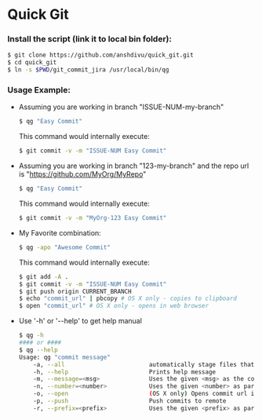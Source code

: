 Quick Git
=======================

### Install the script (link it to local bin folder):
```bash
$ git clone https://github.com/anshdivu/quick_git.git
$ cd quick_git
$ ln -s $PWD/git_commit_jira /usr/local/bin/qg
```

### Usage Example:
* Assuming you are working in branch "ISSUE-NUM-my-branch"

  ```bash
  $ qg "Easy Commit"
  ```

  This command would internally execute:
  ```bash
  $ git commit -v -m "ISSUE-NUM Easy Commit"
  ```

* Assuming you are working in branch "123-my-branch" and the repo url is "https://github.com/MyOrg/MyRepo"

  ```bash
  $ qg "Easy Commit"
  ```

  This command would internally execute:
  ```bash
  $ git commit -v -m "MyOrg-123 Easy Commit"
  ```


* My Favorite combination:

  ```bash
  $ qg -apo "Awesome Commit"
  ```

  This command would internally execute:
  ```bash
  $ git add -A .
  $ git commit -v -m "ISSUE-NUM Easy Commit"
  $ git push origin CURRENT_BRANCH
  $ echo "commit_url" | pbcopy # OS X only - copies to clipboard
  $ open "commit_url" # OS X only - opens in web browser
  ```

* Use '-h' or '--help' to get help manual

  ```bash
  $ qg -h
  #### or ####
  $ qg --help
  Usage: qg "commit message"
      -a, --all                        automatically stage files that have been modified, added or deleted
      -h, --help                       Prints help message
      -m, --message=<msg>              Uses the given <msg> as the commit message. Uses '<prefix>-<number> <msg>' as the commit message format
      -n, --number=<number>            Uses the given <number> as part of the commit message. The commit message format will be '<prefix>-<number> <msg>'
      -o, --open                       (OS X only) Opens commit url in browser and copies the url to clipboard
      -p, --push                       Push commits to remote
      -r, --prefix=<prefix>            Uses the given <prefix> as part of the commit message. The commit message format will be '<prefix>-<NUMBER> <msg>'
  ```
  
